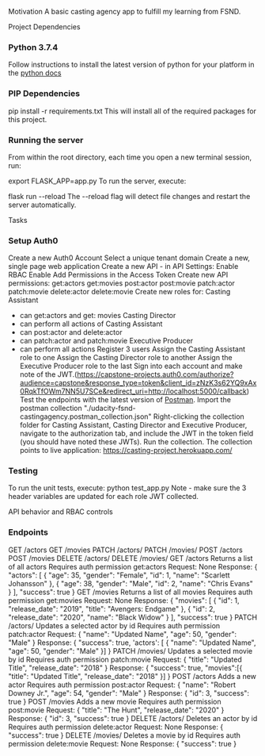 Motivation
A basic casting agency app to fulfill my learning from FSND.

Project Dependencies
### Python 3.7.4
Follow instructions to install the latest version of python for your platform in the [python docs](https://docs.python.org/3/using/windows.html?highlight=installing%20latest%20version%20python)

### PIP Dependencies
pip install -r requirements.txt
This will install all of the required packages for this project.

### Running the server
From within the root directory, each time you open a new terminal session, run:

export FLASK_APP=app.py
To run the server, execute:

flask run --reload
The --reload flag will detect file changes and restart the server automatically.

Tasks
### Setup Auth0
Create a new Auth0 Account
Select a unique tenant domain
Create a new, single page web application
Create a new API - in API Settings:
Enable RBAC
Enable Add Permissions in the Access Token
Create new API permissions:
get:actors
get:movies
post:actor
post:movie
patch:actor
patch:movie
delete:actor
delete:movie
Create new roles for:
Casting Assistant
- can get:actors and get: movies
Casting Director
- can perform all actions of Casting Assistant
- can post:actor and delete:actor
- can patch:actor and patch:movie
Executive Producer
- can perform all actions
Register 3 users
Assign the Casting Assistant role to one
Assign the Casting Director role to another
Assign the Executive Producer role to the last
Sign into each account and make note of the JWT.(https://capstone-projects.auth0.com/authorize?audience=capstone&response_type=token&client_id=zNzK3s62YQ9xAx0RqkTfOWm7NN5U7SCe&redirect_uri=http://localhost:5000/callback)
Test the endpoints with the latest version of [Postman](https://getpostman.com).
Import the postman collection "./udacity-fsnd-castingagency.postman_collection.json"
Right-clicking the collection folder for Casting Assistant, Casting Director and Executive Producer, navigate to the authorization tab, and include the JWT in the token field (you should have noted these JWTs).
Run the collection.
The collection points to live application: https://casting-project.herokuapp.com/
### Testing
To run the unit tests, execute:
python test_app.py
Note - make sure the 3 header variables are updated for each role JWT collected.

API behavior and RBAC controls
### Endpoints
GET /actors
GET /movies
PATCH /actors/<id>
PATCH /movies/<id>
POST /actors
POST /movies
DELETE /actors/<id>
DELETE /movies/<id>
GET /actors
Returns a list of all actors
Requires auth permission get:actors
Request: None
Response:
{
"actors": [
    {
        "age": 35,
        "gender": "Female",
        "id": 1,
        "name": "Scarlett Johansson"
    },
    {
        "age": 38,
        "gender": "Male",
        "id": 2,
        "name": "Chris Evans"
    }
],
"success": true
}
GET /movies
Returns a list of all movies
Requires auth permission get:movies
Request: None
Response:
{
"movies": [
    {
        "id": 1,
        "release_date": "2019",
        "title": "Avengers: Endgame"
    },
    {
        "id": 2,
        "release_date": "2020",
        "name": "Black Widow"
    }
],
"success": true
}
PATCH /actors/<id>
Updates a selected actor by id
Requires auth permission patch:actor
Request:
{
    "name": "Updated Name",
    "age": 50,
    "gender": "Male"
}
Response:
{
    "success": true,
    'actors': [ {
    "name": "Updated Name",
    "age": 50,
    "gender": "Male"
}]
}
PATCH /movies/<id>
Updates a selected movie by id
Requires auth permission patch:movie
Request:
{
    "title": "Updated Title",
    "release_date": "2018"
}
Response:
{
    "success": true,
    "movies":[{
    "title": "Updated Title",
    "release_date": "2018"
}]
}
POST /actors
Adds a new actor
Requires auth permission post:actor
Request:
{
    "name": "Robert Downey Jr.",
    "age": 54,
    "gender": "Male"
}
Response:
{
    "id": 3,
    "success": true
}
POST /movies
Adds a new movie
Requires auth permission post:movie
Request:
{
    "title": "The Hunt",
    "release_date": "2020"
}
Response:
{
    "id": 3,
    "success": true
}
DELETE /actors/<id>
Deletes an actor by id
Requires auth permission delete:actor
Request: None
Response:
{
    "success": true
}
DELETE /movies/<id>
Deletes a movie by id
Requires auth permission delete:movie
Request: None
Response:
{
    "success": true
}